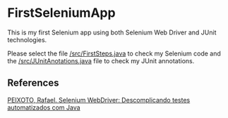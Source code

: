 # FirstSeleniumApp
This is my first Selenium app using both Selenium Web Driver and JUnit technologies.

Please select the file [/src/FirstSteps.java](https://github.com/tiagocbarbosa/FirstSeleniumApp/blob/main/src/FirstSteps.java) to check my Selenium code and the [/src/JUnitAnotations.java](https://github.com/tiagocbarbosa/FirstSeleniumApp/blob/main/src/JUnitAnotations.java) file to check my JUnit annotations.

## References
[PEIXOTO, Rafael. Selenium WebDriver: Descomplicando testes automatizados com Java](https://www.casadocodigo.com.br/products/livro-selenium-webdriver)
